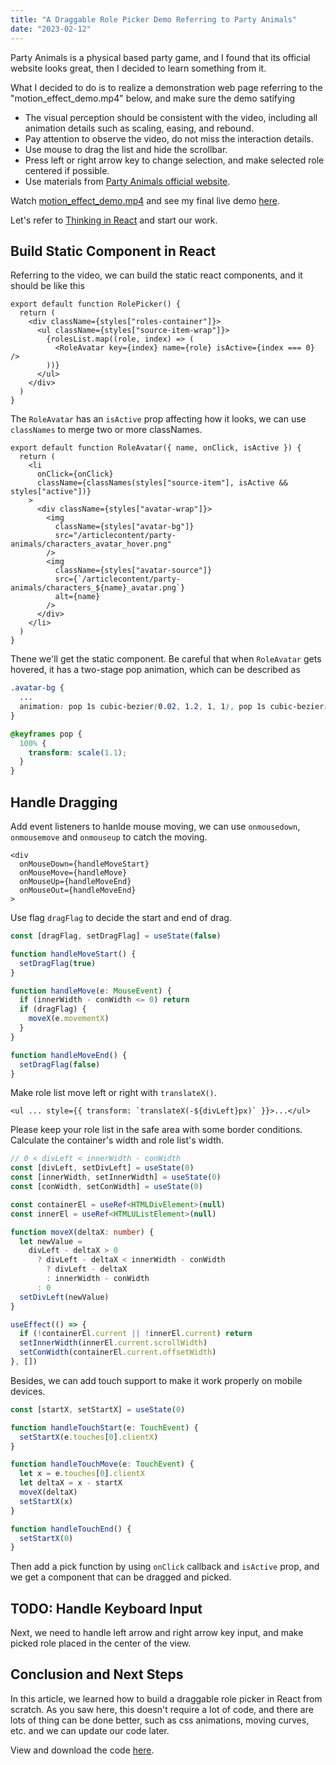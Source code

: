 ```yaml
---
title: "A Draggable Role Picker Demo Referring to Party Animals"
date: "2023-02-12"
---
```


Party Animals is a physical based party game, and I found that its official website looks great, then I decided to learn something from it.

What I decided to do is to realize a demonstration web page referring to the "motion_effect_demo.mp4" below, and make sure the demo satifying

- The visual perception should be consistent with the video, including all animation details such as scaling, easing, and rebound.
- Pay attention to observe the video, do not miss the interaction details.
- Use mouse to drag the list and hide the scrollbar.
- Press left or right arrow key to change selection, and make selected role centered if possible.
- Use materials from [Party Animals official website](https://partyanimals.com/).

Watch [motion_effect_demo.mp4](https://user-images.githubusercontent.com/29125211/217710234-7f6ef0e2-a3e2-4c64-b804-86159deceffc.mp4) and see my final live demo [here](/eg/role-picker).

Let's refer to [Thinking in React](https://reactjs.org/docs/thinking-in-react.html) and start our
work.

## Build Static Component in React

Referring to the video, we can build the static react components, and it should be like this

```tsx
export default function RolePicker() {
  return (
    <div className={styles["roles-container"]}>
      <ul className={styles["source-item-wrap"]}>
        {rolesList.map((role, index) => (
          <RoleAvatar key={index} name={role} isActive={index === 0} />
        ))}
      </ul>
    </div>
  )
}
```

The `RoleAvatar` has an `isActive` prop affecting how it looks, we can use `classNames` to merge two or more classNames.

```tsx
export default function RoleAvatar({ name, onClick, isActive }) {
  return (
    <li
      onClick={onClick}
      className={classNames(styles["source-item"], isActive && styles["active"])}
    >
      <div className={styles["avatar-wrap"]}>
        <img
          className={styles["avatar-bg"]}
          src="/articlecontent/party-animals/characters_avatar_hover.png"
        />
        <img
          className={styles["avatar-source"]}
          src={`/articlecontent/party-animals/characters_${name}_avatar.png`}
          alt={name}
        />
      </div>
    </li>
  )
}
```

Thene we'll get the static component. Be careful that when `RoleAvatar` gets hovered, it has a two-stage pop animation, which can be described as

```scss
.avatar-bg {
  ...
  animation: pop 1s cubic-bezier(0.02, 1.2, 1, 1), pop 1s cubic-bezier(0, 0, 0.36, 1.14) infinite alternate;
}

@keyframes pop {
  100% {
    transform: scale(1.1);
  }
}
```

## Handle Dragging

Add event listeners to hanlde mouse moving, we can use `onmousedown`, `onmousemove` and `onmouseup` to catch the moving.

```tsx
<div
  onMouseDown={handleMoveStart}
  onMouseMove={handleMove}
  onMouseUp={handleMoveEnd}
  onMouseOut={handleMoveEnd}
>
```

Use flag `dragFlag` to decide the start and end of drag.

```ts
const [dragFlag, setDragFlag] = useState(false)

function handleMoveStart() {
  setDragFlag(true)
}

function handleMove(e: MouseEvent) {
  if (innerWidth - conWidth <= 0) return
  if (dragFlag) {
    moveX(e.movementX)
  }
}

function handleMoveEnd() {
  setDragFlag(false)
}
```

Make role list move left or right with `translateX()`.

```tsx
<ul ... style={{ transform: `translateX(-${divLeft}px)` }}>...</ul>
```

Please keep your role list in the safe area with some border conditions. Calculate the container's width and role list's width.

```ts
// 0 < divLeft < innerWidth - conWidth
const [divLeft, setDivLeft] = useState(0)
const [innerWidth, setInnerWidth] = useState(0)
const [conWidth, setConWidth] = useState(0)

const containerEl = useRef<HTMLDivElement>(null)
const innerEl = useRef<HTMLUListElement>(null)

function moveX(deltaX: number) {
  let newValue =
    divLeft - deltaX > 0
      ? divLeft - deltaX < innerWidth - conWidth
        ? divLeft - deltaX
        : innerWidth - conWidth
      : 0
  setDivLeft(newValue)
}

useEffect(() => {
  if (!containerEl.current || !innerEl.current) return
  setInnerWidth(innerEl.current.scrollWidth)
  setConWidth(containerEl.current.offsetWidth)
}, [])
```

Besides, we can add touch support to make it work properly on mobile devices.

```ts
const [startX, setStartX] = useState(0)

function handleTouchStart(e: TouchEvent) {
  setStartX(e.touches[0].clientX)
}

function handleTouchMove(e: TouchEvent) {
  let x = e.touches[0].clientX
  let deltaX = x - startX
  moveX(deltaX)
  setStartX(x)
}

function handleTouchEnd() {
  setStartX(0)
}
```

Then add a pick function by using `onClick` callback and `isActive` prop, and we get a component that can be dragged and picked.

## TODO: Handle Keyboard Input

Next, we need to handle left arrow and right arrow key input, and make picked role placed in the center of the view.

## Conclusion and Next Steps

In this article, we learned how to build a draggable role picker in React from scratch. As you saw here, this doesn't require a lot of code, and there are lots of thing can be done better, such as css animations, moving curves, etc. and we can update our code later.

View and download the code [here](https://github.com/keguigong/next-blog/tree/blog/components/role-picker).
